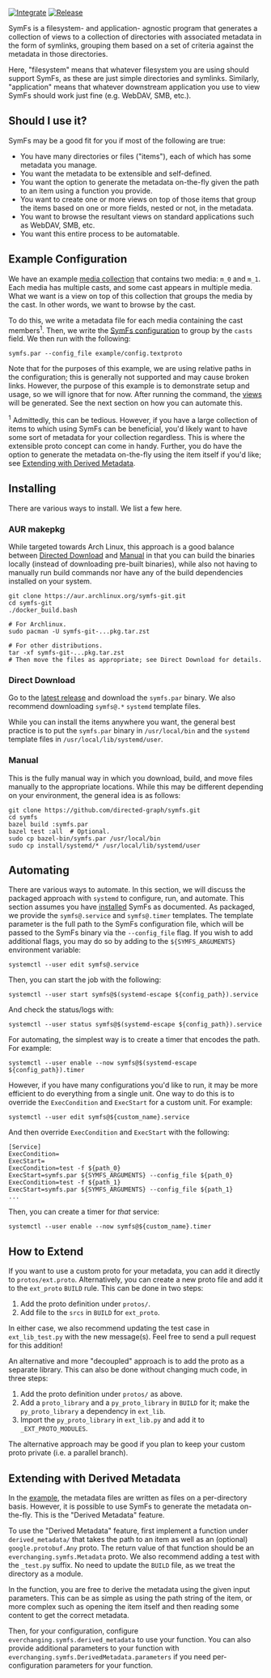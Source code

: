 
[![Integrate](https://github.com/directed-graph/symfs/actions/workflows/integrate.yaml/badge.svg)](https://github.com/directed-graph/symfs/actions/workflows/integrate.yaml)
[![Release](https://github.com/directed-graph/symfs/actions/workflows/release.yaml/badge.svg)](https://github.com/directed-graph/symfs/actions/workflows/release.yaml)


SymFs is a filesystem- and application- agnostic program that generates a
collection of views to a collection of directories with associated metadata in the
form of symlinks, grouping them based on a set of criteria against the metadata
in those directories.

Here, "filesystem" means that whatever filesystem you are using should support
SymFs, as these are just simple directories and symlinks. Similarly,
"application" means that whatever downstream application you use to view SymFs
should work just fine (e.g. WebDAV, SMB, etc.).


## Should I use it?

SymFs may be a good fit for you if most of the following are true:

- You have many directories or files ("items"), each of which has some metadata
  you manage.
- You want the metadata to be extensible and self-defined.
- You want the option to generate the metadata on-the-fly given the path to an
  item using a function you provide.
- You want to create one or more views on top of those items that group the
  items based on one or more fields, nested or not, in the metadata.
- You want to browse the resultant views on standard applications such as
  WebDAV, SMB, etc.
- You want this entire process to be automatable.


## Example Configuration

We have an example [media collection](./example/media) that contains two media:
`m_0` and `m_1`. Each media has multiple casts, and some cast appears in
multiple media. What we want is a view on top of this collection that groups
the media by the cast. In other words, we want to browse by the cast.

To do this, we write a metadata file for each media containing the cast
members<sup>1</sup>. Then, we write the [SymFs
configuration](./example/config.textproto) to group by the `casts` field. We
then run with the following:

```
symfs.par --config_file example/config.textproto
```

Note that for the purposes of this example, we are using relative paths in the
configuration; this is generally not supported and may cause broken links.
However, the purpose of this example is to demonstrate setup and usage, so we
will ignore that for now. After running the command, the
[views](./example/views) will be generated. See the next section on how you can
automate this.

<sup>1</sup> Admittedly, this can be tedious. However, if you have a large
collection of items to which using SymFs can be beneficial, you'd likely want
to have some sort of metadata for your collection regardless. This is where the
extensible proto concept can come in handy. Further, you do have the option to
generate the metadata on-the-fly using the item itself if you'd like; see
[Extending with Derived Metadata](#extending-with-derived-metadata).


## Installing

There are various ways to install. We list a few here.

### AUR makepkg

While targeted towards Arch Linux, this approach is a good balance between
[Directed Download](#direct-download) and [Manual](#manual) in that you can
build the binaries locally (instead of downloading pre-built binaries), while
also not having to manually run build commands nor have any of the build
dependencies installed on your system.

    git clone https://aur.archlinux.org/symfs-git.git
    cd symfs-git
    ./docker_build.bash

    # For Archlinux.
    sudo pacman -U symfs-git-...pkg.tar.zst

    # For other distributions.
    tar -xf symfs-git-...pkg.tar.zst
    # Then move the files as appropriate; see Direct Download for details.

### Direct Download

Go to the [latest
release](https://github.com/directed-graph/symfs/releases/latest) and download
the `symfs.par` binary. We also recommend downloading `symfs@.*` `systemd`
template files.

While you can install the items anywhere you want, the general best practice is
to put the `symfs.par` binary in `/usr/local/bin` and the `systemd` template
files in `/usr/local/lib/systemd/user`.

### Manual

This is the fully manual way in which you download, build, and move files
manually to the appropriate locations. While this may be different depending on
your environment, the general idea is as follows:

    git clone https://github.com/directed-graph/symfs.git
    cd symfs
    bazel build :symfs.par
    bazel test :all  # Optional.
    sudo cp bazel-bin/symfs.par /usr/local/bin
    sudo cp install/systemd/* /usr/local/lib/systemd/user


## Automating

There are various ways to automate. In this section, we will discuss the
packaged approach with `systemd` to configure, run, and automate. This section
assumes you have [installed](#installing) SymFs as documented. As packaged, we
provide the `symfs@.service` and `symfs@.timer` templates. The template
parameter is the full path to the SymFs configuration file, which will be
passed to the SymFs binary via the `--config_file` flag. If you wish to add
additional flags, you may do so by adding to the `${SYMFS_ARGUMENTS}`
environment variable:

    systemctl --user edit symfs@.service

Then, you can start the job with the following:

    systemctl --user start symfs@$(systemd-escape ${config_path}).service

And check the status/logs with:

    systemctl --user status symfs@$(systemd-escape ${config_path}).service

For automating, the simplest way is to create a timer that encodes the path. For
example:

    systemctl --user enable --now symfs@$(systemd-escape ${config_path}).timer

However, if you have many configurations you'd like to run, it may be more
efficient to do everything from a single unit. One way to do this is to override
the `ExecCondition` and `ExecStart` for a custom unit. For example:

    systemctl --user edit symfs@${custom_name}.service

And then override `ExecCondition` and `ExecStart` with the following:

    [Service]
    ExecCondition=
    ExecStart=
    ExecCondition=test -f ${path_0}
    ExecStart=symfs.par ${SYMFS_ARGUMENTS} --config_file ${path_0}
    ExecCondition=test -f ${path_1}
    ExecStart=symfs.par ${SYMFS_ARGUMENTS} --config_file ${path_1}
    ...

Then, you can create a timer for _that_ service:

    systemctl --user enable --now symfs@${custom_name}.timer


## How to Extend

If you want to use a custom proto for your metadata, you can add it directly to
`protos/ext.proto`. Alternatively, you can create a new proto file and add it
to the `ext_proto` `BUILD` rule. This can be done in two steps:

1. Add the proto definition under `protos/`.
2. Add file to the `srcs` in `BUILD` for `ext_proto`.

In either case, we also recommend updating the test case in `ext_lib_test.py`
with the new message(s). Feel free to send a pull request for this addition!

An alternative and more "decoupled" approach is to add the proto as a separate
library. This can also be done without changing much code, in three steps:

1. Add the proto definition under `protos/` as above.
2. Add a `proto_library` and a `py_proto_library` in `BUILD` for it; make the
  `py_proto_library` a dependency in `ext_lib`.
3. Import the `py_proto_library` in `ext_lib.py` and add it to
   `_EXT_PROTO_MODULES`.

The alternative approach may be good if you plan to keep your custom proto
private (i.e. a parallel branch).


## Extending with Derived Metadata

In the [example](#example-configuration), the metadata files are written as
files on a per-directory basis. However, it is possible to use SymFs to generate
the metadata on-the-fly. This is the "Derived Metadata" feature.

To use the "Derived Metadata" feature, first implement a function under
`derived_metadata/` that takes the path to an item as well as an (optional)
`google.protobuf.Any` proto. The return value of that function should be an
`everchanging.symfs.Metadata` proto. We also recommend adding a test with the
`_test.py` suffix. No need to update the `BUILD` file, as we treat the directory
as a module.

In the function, you are free to derive the metadata using the given input
parameters.  This can be as simple as using the path string of the item, or more
complex such as opening the item itself and then reading some content to get the
correct metadata.

Then, for your configuration, configure `everchanging.symfs.derived_metadata` to
use your function. You can also provide additional parameters to your function
with `everchanging.symfs.DerivedMetadata.parameters` if you need
per-configuration parameters for your function.
